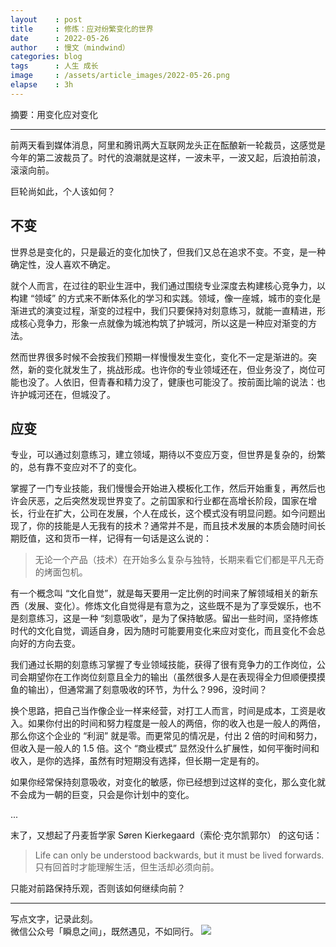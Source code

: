 ```yaml
---
layout    : post
title     : 修炼：应对纷繁变化的世界
date      : 2022-05-26
author    : 慢文（mindwind）
categories: blog
tags      : 人生 成长
image     : /assets/article_images/2022-05-26.png
elapse    : 3h
---
```


摘要：用变化应对变化

---

前两天看到媒体消息，阿里和腾讯两大互联网龙头正在酝酿新一轮裁员，这感觉是今年的第二波裁员了。时代的浪潮就是这样，一波未平，一波又起，后浪拍前浪，滚滚向前。

巨轮尚如此，个人该如何？

## 不变

世界总是变化的，只是最近的变化加快了，但我们又总在追求不变。不变，是一种确定性，没人喜欢不确定。

就个人而言，在过往的职业生涯中，我们通过围绕专业深度去构建核心竞争力，以构建 “领域” 的方式来不断体系化的学习和实践。领域，像一座城，城市的变化是渐进式的演变过程，渐变的过程中，我们只要保持对刻意练习，就能一直精进，形成核心竞争力，形象一点就像为城池构筑了护城河，所以这是一种应对渐变的方法。

然而世界很多时候不会按我们预期一样慢慢发生变化，变化不一定是渐进的。突然，新的变化就发生了，挑战形成。也许你的专业领域还在，但业务没了，岗位可能也没了。人依旧，但青春和精力没了，健康也可能没了。按前面比喻的说法：也许护城河还在，但城没了。

## 应变

专业，可以通过刻意练习，建立领域，期待以不变应万变，但世界是复杂的，纷繁的，总有靠不变应对不了的变化。

掌握了一门专业技能，我们慢慢会开始进入模板化工作，然后开始重复，再然后也许会厌恶，之后突然发现世界变了。之前国家和行业都在高增长阶段，国家在增长，行业在扩大，公司在发展，个人在成长，这个模式没有明显问题。如今问题出现了，你的技能是人无我有的技术？通常并不是，而且技术发展的本质会随时间长期贬值，这和货币一样，记得有一句话是这么说的：

  > 无论一个产品（技术）在开始多么复杂与独特，长期来看它们都是平凡无奇的烤面包机。

有一个概念叫 “文化自觉”，就是每天要用一定比例的时间来了解领域相关的新东西（发展、变化）。修炼文化自觉得是有意为之，这些既不是为了享受娱乐，也不是刻意练习，这是一种 “刻意吸收”，是为了保持敏感。留出一些时间，坚持修炼时代的文化自觉，调适自身，因为随时可能要用变化来应对变化，而且变化不会总向好的方向去变。

我们通过长期的刻意练习掌握了专业领域技能，获得了很有竞争力的工作岗位，公司会期望你在工作岗位刻意且全力的输出（虽然很多人是在表现得全力但顺便摸摸鱼的输出），但通常漏了刻意吸收的环节，为什么？996，没时间？

换个思路，把自己当作像企业一样来经营，对打工人而言，时间是成本，工资是收入。如果你付出的时间和努力程度是一般人的两倍，你的收入也是一般人的两倍，那么你这个企业的 “利润” 就是零。而更常见的情况是，付出 2 倍的时间和努力，但收入是一般人的 1.5 倍。这个 “商业模式” 显然没什么扩展性，如何平衡时间和收入，是你的选择，虽然有时短期没有选择，但长期一定是有的。

如果你经常保持刻意吸收，对变化的敏感，你已经想到过这样的变化，那么变化就不会成为一朝的巨变，只会是你计划中的变化。

...

末了，又想起了丹麦哲学家 Søren Kierkegaard（索伦·克尔凯郭尔） 的这句话：

  > Life can only be understood backwards, but it must be lived forwards.  
  > 只有回首时才能理解生活，但生活却必须向前。

只能对前路保持乐观，否则该如何继续向前？


---
写点文字，记录此刻。  
微信公众号「瞬息之间」，既然遇见，不如同行。
![](/assets/images/qrcode_wechat_avatar.jpg)
